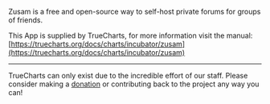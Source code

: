 Zusam is a free and open-source way to self-host private forums for groups of friends.

This App is supplied by TrueCharts, for more information visit the manual: [https://truecharts.org/docs/charts/incubator/zusam](https://truecharts.org/docs/charts/incubator/zusam)

---

TrueCharts can only exist due to the incredible effort of our staff.
Please consider making a [donation](https://truecharts.org/docs/about/sponsor) or contributing back to the project any way you can!
